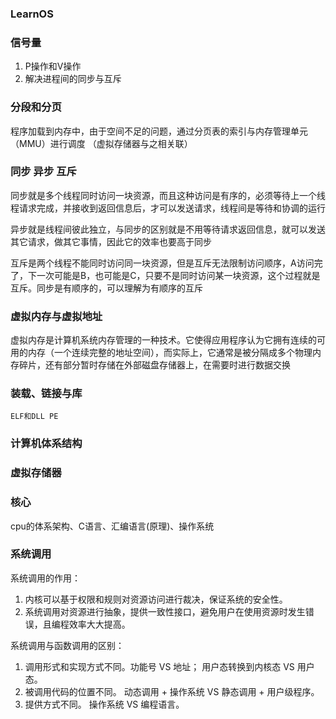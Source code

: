 ### LearnOS

### 信号量
 1. P操作和V操作
 2. 解决进程间的同步与互斥
 

### 分段和分页
 程序加载到内存中，由于空间不足的问题，通过分页表的索引与内存管理单元（MMU）进行调度
  （虚拟存储器与之相关联）

### 同步 异步 互斥

同步就是多个线程同时访问一块资源，而且这种访问是有序的，必须等待上一个线程请求完成，并接收到返回信息后，才可以发送请求，线程间是等待和协调的运行  

异步就是线程间彼此独立，与同步的区别就是不用等待请求返回信息，就可以发送其它请求，做其它事情，因此它的效率也要高于同步

互斥是两个线程不能同时访问同一块资源，但是互斥无法限制访问顺序，A访问完了，下一次可能是B，也可能是C，只要不是同时访问某一块资源，这个过程就是互斥。同步是有顺序的，可以理解为有顺序的互斥

### 虚拟内存与虚拟地址

  虚拟内存是计算机系统内存管理的一种技术。它使得应用程序认为它拥有连续的可用的内存（一个连续完整的地址空间），而实际上，它通常是被分隔成多个物理内存碎片，还有部分暂时存储在外部磁盘存储器上，在需要时进行数据交换

 
### 装载、链接与库

    ELF和DLL PE
    
### 计算机体系结构

### 虚拟存储器

### 核心
  cpu的体系架构、C语言、汇编语言(原理)、操作系统
  
### 系统调用
  
  系统调用的作用： 
   
1. 内核可以基于权限和规则对资源访问进行裁决，保证系统的安全性。 
2. 系统调用对资源进行抽象，提供一致性接口，避免用户在使用资源时发生错误，且编程效率大大提高。

系统调用与函数调用的区别： 
1. 调用形式和实现方式不同。功能号 VS 地址； 用户态转换到内核态 VS 用户态。 
2. 被调用代码的位置不同。 动态调用 + 操作系统 VS 静态调用 + 用户级程序。 
3. 提供方式不同。 操作系统 VS 编程语言。

    
    
